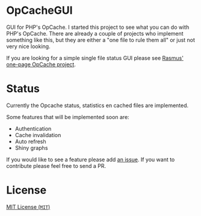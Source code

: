 OpCacheGUI
=

GUI for PHP's OpCache. I started this project to see what you can do with PHP's OpCache. There are already a couple of projects who implement something like this, but they are either a "one file to rule them all" or just not very nice looking.

If you are looking for a simple single file status GUI please see [Rasmus' one-page OpCache project][rasmus].

Status
=

Currently the Opcache status, statistics en cached files are implemented.

Some features that will be implemented soon are:

- Authentication
- Cache invalidation
- Auto refresh
- Shiny graphs

If you would like to see a feature please add [an issue][issues]. If you want to contribute please feel free to send a PR.

License
=

[MIT License (`MIT`)][MIT]

[rasmus]: https://github.com/rlerdorf/opcache-status
[issues]: https://github.com/PeeHaa/OpCacheGUI/issues
[MIT]: http://spdx.org/licenses/MIT

